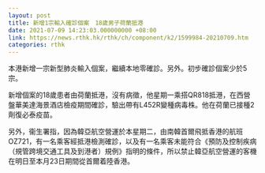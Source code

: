 ```yaml
---
layout: post
title: 新增1宗輸入確診個案　18歲男子荷蘭抵港
date: 2021-07-09 14:23:03.000000000 +08:00
link: https://news.rthk.hk/rthk/ch/component/k2/1599984-20210709.htm
categories: rthk
---
```


本港新增一宗新型肺炎輸入個案，繼續本地零確診。另外。初步確診個案少於5宗。

新增個案的18歲患者由荷蘭抵港，沒有病徵，他星期一乘搭QR818抵港，在西營盤華美達海景酒店檢疫期間確診，驗出帶有L452R變種病毒株。他在荷蘭已接種2劑復必泰疫苗。

另外，衞生署指，因為韓亞航空營運於本星期二，由南韓首爾飛抵香港的航班OZ721，有一名乘客經抵港檢測確診，以及有一名乘客未能符合《預防及控制疾病（規管跨境交通工具及到港者）規例》指明的條件，所以禁止韓亞航空營運的客機在明日至本月23日期間從首爾着陸香港。
